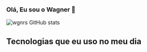 ### Olá, Eu sou o Wagner 👋

![wgnrs GitHub stats](https://github-readme-stats.vercel.app/api?username=wgnrs&show_icons=true&theme=dracula&count_private=true)

## Tecnologias que eu uso no meu dia

<div style="display: inline_block><br/>
  <img align= "center" alt=c# src="	https://img.shields.io/badge/C%23-239120?style=for-the-badge&logo=c-sharp&logoColor=white
" />
</div>
